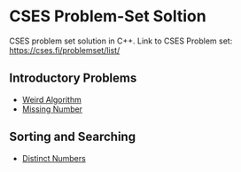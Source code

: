 # CSES Problem-Set Soltion 
  CSES problem set solution in C++. Link to CSES Problem set: https://cses.fi/problemset/list/
## Introductory Problems
   * [Weird Algorithm](https://github.com/ishankumarkaler/competitive_coding/blob/master/CSES/Introductory_Problems/Missing_Number.cpp)
   * [Missing Number](https://github.com/ishankumarkaler/competitive_coding/blob/master/CSES/Introductory_Problems/Missing_Number.cpp)
## Sorting and Searching
   * [Distinct Numbers](https://github.com/ishankumarkaler/competitive_coding/blob/master/CSES/Sorting_and_Searching/Distinct_Numbers.cpp)
